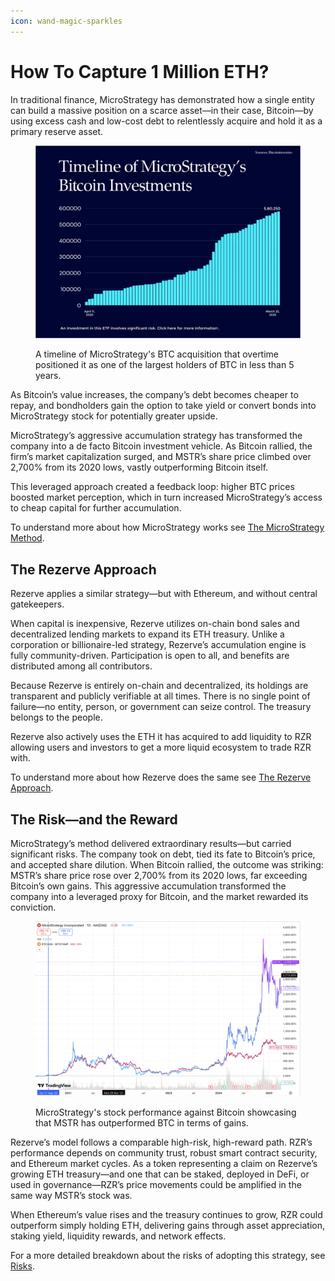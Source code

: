 ```yaml
---
icon: wand-magic-sparkles
---
```


# How To Capture 1 Million ETH?

In traditional finance, MicroStrategy has demonstrated how a single entity can build a massive position on a scarce asset—in their case, Bitcoin—by using excess cash and low-cost debt to relentlessly acquire and hold it as a primary reserve asset.

<figure><img src="../.gitbook/assets/image (12).png" alt=""><figcaption><p>A timeline of MicroStrategy's BTC acquisition that overtime positioned it as one of the largest holders of BTC in less than 5 years.</p></figcaption></figure>

As Bitcoin’s value increases, the company’s debt becomes cheaper to repay, and bondholders gain the option to take yield or convert bonds into MicroStrategy stock for potentially greater upside.

MicroStrategy’s aggressive accumulation strategy has transformed the company into a de facto Bitcoin investment vehicle. As Bitcoin rallied, the firm’s market capitalization surged, and MSTR’s share price climbed over 2,700% from its 2020 lows, vastly outperforming Bitcoin itself.

This leveraged approach created a feedback loop: higher BTC prices boosted market perception, which in turn increased MicroStrategy’s access to cheap capital for further accumulation.

To understand more about how MicroStrategy works see [The MicroStrategy Method](the-microstrategy-approach.md).

## The Rezerve Approach

Rezerve applies a similar strategy—but with Ethereum, and without central gatekeepers.

When capital is inexpensive, Rezerve utilizes on-chain bond sales and decentralized lending markets to expand its ETH treasury. Unlike a corporation or billionaire-led strategy, Rezerve’s accumulation engine is fully community-driven. Participation is open to all, and benefits are distributed among all contributors.

Because Rezerve is entirely on-chain and decentralized, its holdings are transparent and publicly verifiable at all times. There is no single point of failure—no entity, person, or government can seize control. The treasury belongs to the people.

Rezerve also actively uses the ETH it has acquired to add liquidity to RZR allowing users and investors to get a more liquid ecosystem to trade RZR with.

To understand more about how Rezerve does the same see [The Rezerve Approach](the-rezerve-approach.md).

## The Risk—and the Reward

MicroStrategy’s method delivered extraordinary results—but carried significant risks. The company took on debt, tied its fate to Bitcoin’s price, and accepted share dilution. When Bitcoin rallied, the outcome was striking: MSTR’s share price rose over 2,700% from its 2020 lows, far exceeding Bitcoin’s own gains. This aggressive accumulation transformed the company into a leveraged proxy for Bitcoin, and the market rewarded its conviction.

<figure><img src="../.gitbook/assets/image (3).png" alt=""><figcaption><p>MicroStrategy's stock performance against Bitcoin showcasing that MSTR has outperformed BTC in terms of gains.</p></figcaption></figure>

Rezerve’s model follows a comparable high-risk, high-reward path. RZR’s performance depends on community trust, robust smart contract security, and Ethereum market cycles. As a token representing a claim on Rezerve’s growing ETH treasury—and one that can be staked, deployed in DeFi, or used in governance—RZR’s price movements could be amplified in the same way MSTR’s stock was.

When Ethereum’s value rises and the treasury continues to grow, RZR could outperform simply holding ETH, delivering gains through asset appreciation, staking yield, liquidity rewards, and network effects.

For a more detailed breakdown about the risks of adopting this strategy, see [Risks](broken-reference).
